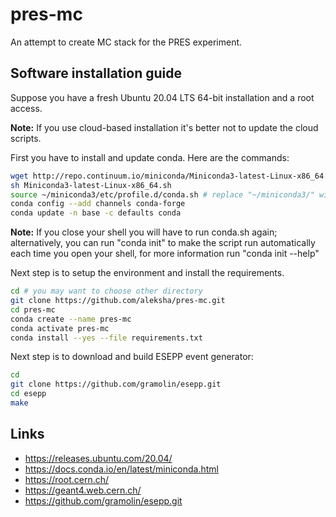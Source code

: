 # pres-mc

An attempt to create MC stack for the PRES experiment.

## Software installation guide

Suppose you have a fresh Ubuntu 20.04 LTS 64-bit installation and a root access.

**Note:** If you use cloud-based installation it's better not to update the cloud scripts.

First you have to install and update conda. Here are the commands:
```bash
wget http://repo.continuum.io/miniconda/Miniconda3-latest-Linux-x86_64.sh
sh Miniconda3-latest-Linux-x86_64.sh
source ~/miniconda3/etc/profile.d/conda.sh # replace "~/miniconda3/" with your conda path if you've changed it
conda config --add channels conda-forge
conda update -n base -c defaults conda
```
**Note:** If you close your shell you will have to run conda.sh again; alternatively, you can run "conda init" to make the script run automatically each time you open your shell, for more information run "conda init --help"


Next step is to setup the environment and install the requirements.
```bash
cd # you may want to choose other directory
git clone https://github.com/aleksha/pres-mc.git
cd pres-mc
conda create --name pres-mc
conda activate pres-mc
conda install --yes --file requirements.txt
```

Next step is to download and build ESEPP event generator:
```bash
cd
git clone https://github.com/gramolin/esepp.git
cd esepp
make
```

## Links
 - https://releases.ubuntu.com/20.04/
 - https://docs.conda.io/en/latest/miniconda.html
 - https://root.cern.ch/
 - https://geant4.web.cern.ch/
 - https://github.com/gramolin/esepp.git
